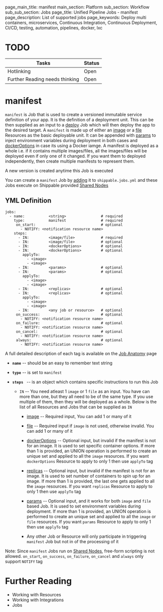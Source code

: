 page_main_title: manifest
main_section: Platform
sub_section: Workflow
sub_sub_section: Jobs
page_title: Unified Pipeline Jobs - manifest
page_description: List of supported jobs
page_keywords: Deploy multi containers, microservices, Continuous Integration, Continuous Deployment, CI/CD, testing, automation, pipelines, docker, lxc

# TODO
| Tasks   |      Status    |
|----------|-------------|
| Hotlinking |  Open |
| Further Reading needs thinking|  Open |

# manifest
`manifest` is Job that is used to create a versioned immutable service definition of your app. It is the definition of a deployment unit. This can be then supplied as an input to a [deploy]() Job which will then deploy the app to the desired target. A `manifest` is made up of either an [image]() or a [file]() Resources as the basic deployable unit. It can be appended with [params]() to inject environment variables during deployment in both cases and [dockerOptions]() in case its using a Docker iamge. A manifest is deployed as a whole i.e. if it contains multiple images/files, all the images/files will be deployed even if only one of it changed. If you want them to deployed independently, then create multiple manifests to represent them.

A new version is created anytime this Job is executed

You can create a `manifest` Job by [adding](jobs-working-wth#adding) it to `shippable.jobs.yml` and these Jobs execute on Shippable provided [Shared Nodes]()

## YML Definition

```
jobs:
  - name: 			<string>				# required
    type: 			manifest				# required
	 on_start:								# optional
	   - NOTIFY: <notification resource name>
    steps:
      - IN: 		<image/file>			# required
      - IN: 		<image/file>			# optional
      - IN: 		<dockerOptions> 		# optional
      - IN: 		<dockerOptions> 		# optional
        applyTo:
          - <image>
          - <image>
      - IN: 		<params> 				# optional
      - IN: 		<params> 				# optional
        applyTo:
          - <image>
          - <image>
      - IN: 		<replicas> 				# optional
      - IN: 		<replicas> 				# optional
        applyTo:
          - <image>
          - <image>
      - IN: 		<any job or resource>  	# optional
	 on_success:							# optional
	   - NOTIFY: <notification resource name>
	 on_failure:							# optional
	   - NOTIFY: <notification resource name>
	 on_cancel:								# optional
	   - NOTIFY: <notification resource name>
	 always:								# optional
	   - NOTIFY: <notification resource name>
```
A full detailed description of each tag is available on the [Job Anatomy](workflow/job/working-with#jobanatomy) page

* **`name`** -- should be an easy to remember text string

* **`type`** -- is set to `manifest`

* **`steps `** -- is an object which contains specific instructions to run this Job
	* `IN` -- You need atleast 1 `image` or 1 `file` as an input. You have can more than one, but they all need to be of the same type. If you use multiple of them, then they will be deployed as a whole. Below is the list of all Resources and Jobs that can be supplied as `IN`
		* [image]() -- Required input, You can add 1 or many of it

		* [file]() -- Required input if `image` is not used, otherwise invalid. You can add 1 or many of it

		* [dockerOptions]() -- Optional input, but invalid if the manifest is not for an image. It is used to set specific container options. If more than 1 is provided, an UNION operation is performed to create an unique set and applied to all the `image` resources. If you want `dockerOptions` Resource to apply to only 1 then use `applyTo` tag

		* [replicas]() -- Optional input, but invalid if the manifest is not for an image. It is used to set number of containers to spin up for an image. If more than 1 is provided, the last one gets applied to all the `image` resources. If you want `replicas` Resource to apply to only 1 then use `applyTo` tag

		* [params]() -- Optional input, and it works for both `image` and `file` based Job. It is used to set environment variables during deployment. If more than 1 is provided, an UNION operation is performed to create an unique set and applied to all the `image` or `file` resources. If you want `params` Resource to apply to only 1 then use `applyTo` tag

		* Any other Job or Resource will only participate in triggering `manifest` Job but not in of the processing of it


Note: Since `manifest` Jobs run on [Shared Nodes](), free-form scripting is not allowed. `on_start`, `on_success`, `on_failure`, `on_cancel` and `always` only support `NOTIFY` tag

# Further Reading
* Working with Resources
* Working with Integrations
* Jobs
